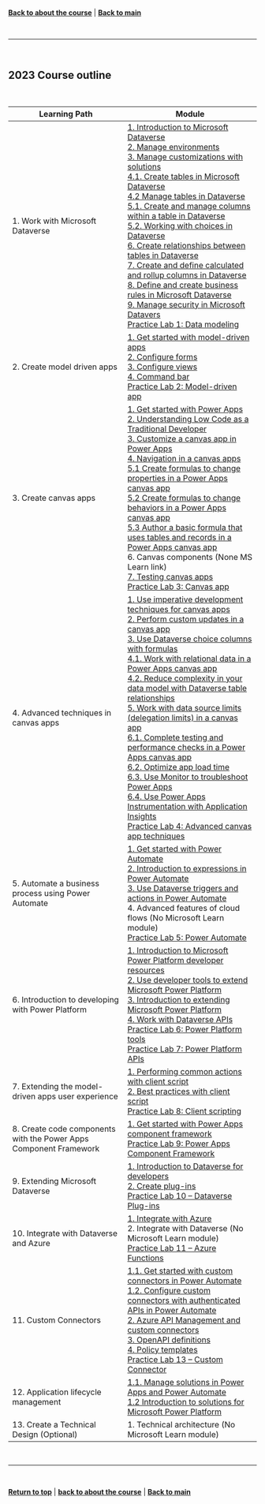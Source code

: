 <a id="top" />

<br/>

[**Back to about the course**](./about-the-course.md) | [**Back to main**](./README.md)

<br/>

---

<br/>

<a id="course-outline" />

## 2023 Course outline

<br/>

| Learning Path | Module |   
| --- | --- | 
| 1. Work with Microsoft Dataverse | [1. Introduction to Microsoft Dataverse](https://learn.microsoft.com/training/modules/introduction-common-data-service)<br>[2. Manage environments](https://learn.microsoft.com/training/modules/create-manage-environments/)<br> [3. Manage customizations with solutions]()<br> [4.1. Create tables in Microsoft Dataverse](https://learn.microsoft.com/training/modules/get-started-with-powerapps-common-data-service)<br>[4.2 Manage tables in Dataverse](https://learn.microsoft.com/training/modules/create-manage-entities)<br>[5.1. Create and manage columns within a table in Dataverse](https://learn.microsoft.com/training/modules/create-manage-fields-within-entity)<br>[5.2. Working with choices in Dataverse](https://learn.microsoft.com/training/modules/working-with-option-sets)<br>[6. Create relationships between tables in Dataverse](https://learn.microsoft.com/training/modules/create-relationship-between-cds-entities)<br>[7. Create and define calculated and rollup columns in Dataverse](https://learn.microsoft.com/training/modules/create-define-calculation-rollup-fields)<br>[8. Define and create business rules in Microsoft Dataverse](https://learn.microsoft.com/training/modules/define-create-business-rules)<br>[9. Manage security in Microsoft Datavers](https://learn.microsoft.com/training/modules/get-started-security-roles)<br>[Practice Lab 1: Data modeling](https://microsoftlearning.github.io/PL-400_Microsoft-Power-Platform-Developer/Instructions/Labs/LAB%5BPL-400%5D_Lab01_Data_Modeling.html)|
| 2. Create model driven apps | [1. Get started with model-driven apps](https://learn.microsoft.com/training/modules/get-started-with-model-driven-apps-in-powerapps)<br>[2. Configure forms](https://learn.microsoft.com/training/modules/configure-model-driven-apps-customer-engagement-apps)<br>[3. Configure views](https://learn.microsoft.com/training/modules/configure-model-driven-apps-customer-engagement-apps)<br>[4. Command bar](https://learn.microsoft.com/training/modules/command-bar-customize)<br>[Practice Lab 2: Model-driven app](https://microsoftlearning.github.io/PL-400_Microsoft-Power-Platform-Developer/Instructions/Labs/LAB%5BPL-400%5D_Lab02_Model_Driven_App.html)|
| 3. Create canvas apps | [1. Get started with Power Apps](https://learn.microsoft.com/training/modules/get-started-with-model-driven-apps-in-powerapps)<br>[2. Understanding Low Code as a Traditional Developer](https://learn.microsoft.com/training/modules/understanding-low-code-as-a-traditional-developer)<br>[3. Customize a canvas app in Power Apps](https://learn.microsoft.com/training/modules/customize-apps-in-powerapps)<br>[4. Navigation in a canvas apps](https://learn.microsoft.com/training/modules/navigation-canvas-app) <br>[5.1 Create formulas to change properties in a Power Apps canvas app](https://learn.microsoft.com/training/modules/author-basic-formula-change-properties-powerapps)<br>[5.2 Create formulas to change behaviors in a Power Apps canvas app](https://learn.microsoft.com/training/modules/author-basic-formula-change-behaviors-powerapps)<br>[5.3 Author a basic formula that uses tables and records in a Power Apps canvas app](https://learn.microsoft.com/training/modules/author-basic-formula-tables-records-powerapps)<br>6. Canvas components (None MS Learn link)<br>[7. Testing canvas apps](https://learn.microsoft.com/training/modules/document-test-powerapps-app)<br>[Practice Lab 3: Canvas app](https://microsoftlearning.github.io/PL-400_Microsoft-Power-Platform-Developer/Instructions/Labs/LAB%5BPL-400%5D_Lab03_Canvas_App.html)|
| 4. Advanced techniques in canvas apps | [1. Use imperative development techniques for canvas apps](https://learn.microsoft.com/training/modules/use-imperative-dev-techniques-powerapps-canvas-app)<br> [2. Perform custom updates in a canvas app](https://learn.microsoft.com/training/modules/perform-custom-updates-powerapps-canvas-app)<br>[3. Use Dataverse choice columns with formulas](https://learn.microsoft.com/training/modules/choice-columns-formulas)<br>[4.1. Work with relational data in a Power Apps canvas app](https://learn.microsoft.com/training/modules/work-with-relational-data-powerapps-canvas-app)<br>[4.2. Reduce complexity in your data model with Dataverse table relationships](https://learn.microsoft.com/training/modules/reduce-complexity-dataverse-table)<br>[5. Work with data source limits (delegation limits) in a canvas app](https://learn.microsoft.com/training/modules/work-with-data-source-limits-powerapps-canvas-app)<br>[6.1. Complete testing and performance checks in a Power Apps canvas app](https://learn.microsoft.com/training/modules/testing-performance-checks-powerapps)<br>[6.2. Optimize app load time](https://learn.microsoft.com/training/modules/optimize-app-load-time )<br>[6.3. Use Monitor to troubleshoot Power Apps](https://learn.microsoft.com/training/modules/monitor-to-troubleshoot)<br>[6.4. Use Power Apps Instrumentation with Application Insights](https://learn.microsoft.com/training/modules/instrumentation-app-insights)<br>[Practice Lab 4: Advanced canvas app techniques](https://microsoftlearning.github.io/PL-400_Microsoft-Power-Platform-Developer/Instructions/Labs/LAB%5BPL-400%5D_Lab04_Advanced_Canvas_app/html) |
| 5. Automate a business process using Power Automate | [1. Get started with Power Automate](https://learn.microsoft.com/training/modules/get-started-flows)<br>[2. Introduction to expressions in Power Automate ](https://learn.microsoft.com/training/modules/introduction-expressions)<br>[3. Use Dataverse triggers and actions in Power Automate](https://learn.microsoft.com/training/modules/dataverse-triggers-actions)<br>4. Advanced features of cloud flows (No Microsoft Learn module)<br>[Practice Lab 5: Power Automate](https://microsoftlearning.github.io/PL-400_Microsoft-Power-Platform-Developer/Instructions/Labs/LAB%5BPL-400%5D_Lab05_Flow.html)|
|6. Introduction to developing with Power Platform | [1. Introduction to Microsoft Power Platform developer resources](https://learn.microsoft.com/training/modules/introduction-developing-power-platform)<br>[2. Use developer tools to extend Microsoft Power Platform](https://learn.microsoft.com/training/modules/use-developer-tools-extend) <br>[3. Introduction to extending Microsoft Power Platform](https://learn.microsoft.com/training/modules/introduction-power-platform-extensibility-model)<br>[4. Work with Dataverse APIs](https://learn.microsoft.com/training/modules/common-data-service-web-api)<br>[Practice Lab 6: Power Platform tools](https://microsoftlearning.github.io/PL-400_Microsoft-Power-Platform-Developer/Instructions/Labs/LAB%5BPL-400%5D_Lab06_Tools.html)<br>[Practice Lab 7: Power Platform APIs](https://microsoftlearning.github.io/PL-400_Microsoft-Power-Platform-Developer/Instructions/Labs/LAB%5BPL-400%5D_Lab07_APIs.html) |
| 7. Extending the model-driven apps user experience | [1. Performing common actions with client script](https://learn.microsoft.com/training/modules/common-actions-client-script-power-platform)<br>[2. Best practices with client script](https://learn.microsoft.com/training/modules/automate-business-process-flow-client-script-power-platform)<br>[Practice Lab 8: Client scripting](https://microsoftlearning.github.io/PL-400_Microsoft-Power-Platform-Developer/Instructions/Labs/LAB%5BPL-400%5D_Lab08_Client_Scripting.html) |
| 8. Create code components with the Power Apps Component Framework |[1. Get started with Power Apps component framework](https://learn.microsoft.com/training/modules/get-started-component-framework)<br>[Practice Lab 9: Power Apps Component Framework](https://microsoftlearning.github.io/PL-400_Microsoft-Power-Platform-Developer/Instructions/Labs/LAB%5BPL-400%5D_Lab09_PCF.html)|
| 9. Extending Microsoft Dataverse | [1. Introduction to Dataverse for developers](https://learn.microsoft.com/training/modules/intro-cds-developers-power-platform)<br>[2. Create plug-ins](https://learn.microsoft.com/training/modules/plug-ins-extend-power-platform)<br>[Practice Lab 10 – Dataverse Plug-ins](https://microsoftlearning.github.io/PL-400_Microsoft-Power-Platform-Developer/Instructions/Labs/LAB%5BPL-400%5D_Lab10_Plugins.html) |
| 10. Integrate with Dataverse and Azure |[1. Integrate with Azure](https://learn.microsoft.com/training/modules/integrate-common-data-service-azure-solutions) <br>2. Integrate with Dataverse (No Microsoft Learn module)<br>[Practice Lab 11 – Azure Functions](https://microsoftlearning.github.io/PL-400_Microsoft-Power-Platform-Developer/Instructions/Labs/LAB%5BPL-400%5D_Lab11_Azure.html)|
| 11. Custom Connectors | [1.1. Get started with custom connectors in Power Automate](https://learn.microsoft.com/training/modules/get-started-custom-connector)<br>[1.2. Configure custom connectors with authenticated APIs in Power Automate](https://learn.microsoft.com/training/modules/configure-custom-connectors-api)<br>[2. Azure API Management and custom connectors](https://learn.microsoft.com/training/modules/discover-web-apis-power-apps )<br>[3. OpenAPI definitions](https://learn.microsoft.com/training/modules/custom-connectors-open-api)<br>[4. Policy templates](https://learn.microsoft.com/training/modules/policy-templates-custom-connectors)<br>[Practice Lab 13 – Custom Connector](https://microsoftlearning.github.io/PL-400_Microsoft-Power-Platform-Developer/Instructions/Labs/LAB%5BPL-400%5D_Lab13_Custom_connectors.html)|
| 12. Application lifecycle management | [1.1. Manage solutions in Power Apps and Power Automate](https://learn.microsoft.com/training/modules/manage-solutions-power-automate)<br>[1.2 Introduction to solutions for Microsoft Power Platform](https://learn.microsoft.com/training/modules/introduction-solutions)|
| 13. Create a Technical Design (Optional) | 1. Technical architecture (No Microsoft Learn module) |

<br/>

---

<br/>

[**Return to top**](#top) | [**back to about the course**](./about-the-course.md) | [**Back to main**](./README.md)
